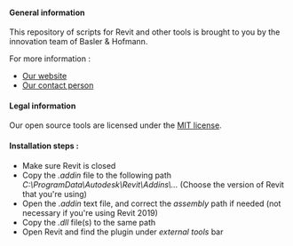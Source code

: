 #### General information
This repository of scripts for Revit and other tools is brought to you by the innovation team of Basler & Hofmann.

For more information :
- [Our website](https://www.baslerhofmann.ch/)
- [Our contact person](https://www.baslerhofmann.ch/en/metanavigation/contacts/en-ansprechpartner-detailseite/contact/5902.html)

#### Legal information
Our open source tools are licensed under the [MIT license](https://github.com/BHZH/IDALab/blob/main/LICENSE).

#### Installation steps :
- Make sure Revit is closed
- Copy the *.addin* file to the following path *C:\ProgramData\Autodesk\Revit\Addins\\...* (Choose the version of Revit that you're using)
- Open the *.addin* text file, and correct the *assembly* path if needed (not necessary if you're using Revit 2019)
- Copy the *.dll* file(s) to the same path
- Open Revit and find the plugin under *external tools* bar
